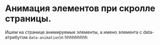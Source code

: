 # Анимация элементов при скролле страницы.
 
Ишем на странице анимируемые элементы, а имено элемента с data- атрибутом ``data-animation``\n
hhhhhhhhh
